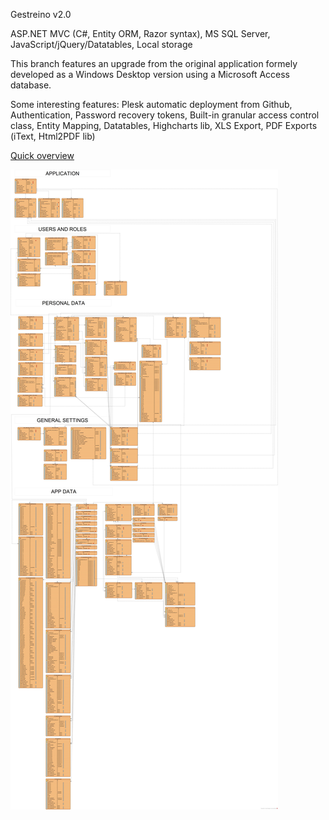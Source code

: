 Gestreino v2.0

ASP.NET MVC (C#, Entity ORM, Razor syntax), MS SQL Server, JavaScript/jQuery/Datatables, Local storage

This branch features an upgrade from the original application formely developed as a Windows Desktop version using a Microsoft Access database.

Some interesting features: Plesk automatic deployment from Github, Authentication, Password recovery tokens, Built-in granular access control class, Entity Mapping, Datatables, Highcharts lib, XLS Export, PDF Exports (iText, Html2PDF lib)

<a href="https://gestreino.pt/home/help" target="_blank">Quick overview</a>

<img src="https://github.com/heraldosonhi/Gestreino/blob/master/Gestreino/GestreinoERD.jpg">
